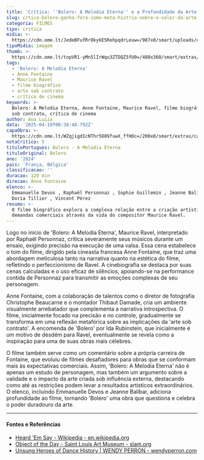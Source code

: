 ```yaml
---
title: 'Crítica: ''Bolero: A Melodia Eterna'' e a Profundidade da Arte Sob Encomenda'
slug: crtica-bolero-ganha-fora-como-meta-histria-sobre-o-valor-da-arte-de-contrato
categoria: FILMES
tipo: critica
midia: >-
  https://cdn.ome.lt/JedeBFufRrOkykE5RehpqdrLeuw=/987x0/smart/uploads/conteudo/fotos/bolero_topo.jpg
tipoMidia: imagem
thumb: >-
  https://cdn.ome.lt/topVR1-yMn5lIrWqu3ZTDQZ5fU0=/480x360/smart/extras/conteudos/bolero_topo.jpg
tags:
  - 'Bolero: A Melodia Eterna'
  - Anne Fontaine
  - Maurice Ravel
  - filme biográfico
  - arte sob contrato
  - crítica de cinema
keywords: >-
  Bolero: A Melodia Eterna, Anne Fontaine, Maurice Ravel, filme biográfico, arte
  sob contrato, crítica de cinema
author: Ana Luiza
data: '2025-04-19T00:38:48.792Z'
capaObra: >-
  https://cdn.ome.lt/WZqjigdIcNThr5O89fuwX_ffHOc=/200x0/smart/extras/capas/bolero_poster.jpg
notaCritico: 5
tituloPortugues: Bolero - A Melodia Eterna
tituloOriginal: Bolero
ano: '2024'
pais: 'França, Bélgica'
classificacao: ''
duracao: 120 min
direcao: Anne Fontaine
elenco: >-
  Emmanuelle Devos , Raphaël Personnaz , Sophie Guillemin , Jeanne Balibar ,
  Doria Tillier , Vincent Pérez
resumo: >-
  O filme biográfico explora a complexa relação entre a criação artística e as
  demandas comerciais através da vida do compositor Maurice Ravel.
---
```


Logo no início de 'Bolero: A Melodia Eterna', Maurice Ravel, interpretado por Raphaël Personnaz, critica severamente seus músicos durante um ensaio, exigindo precisão na execução de uma valsa. Essa cena estabelece o tom do filme, dirigido pela cineasta francesa Anne Fontaine, que traz uma abordagem meticulosa tanto na narrativa quanto na estética do filme, refletindo o perfeccionismo de Ravel. A cinebiografia se destaca por suas cenas calculadas e o uso eficaz de silêncios, apoiando-se na performance contida de Personnaz para transmitir as emoções complexas de seu personagem.

Anne Fontaine, com a colaboração de talentos como o diretor de fotografia Christophe Beaucarne e o montador Thibaut Damade, cria um ambiente visualmente arrebatador que complementa a narrativa introspectiva. O filme, inicialmente focado na precisão e no controle, gradualmente se transforma em uma reflexão metafórica sobre as implicações da 'arte sob contrato'. A encomenda de 'Bolero' por Ida Rubinstein, que inicialmente é um motivo de desdém para Ravel, eventualmente se revela como a inspiração para uma de suas obras mais célebres.

O filme também serve como um comentário sobre a própria carreira de Fontaine, que evoluiu de filmes desafiadores para obras que se conformam mais às expectativas comerciais. Assim, 'Bolero: A Melodia Eterna' não é apenas um estudo de personagem, mas também um argumento sobre a validade e o impacto da arte criada sob influência externa, destacando como até as restrições podem levar a resultados artísticos extraordinários. O elenco, incluindo Emmanuelle Devos e Jeanne Balibar, adiciona profundidade ao filme, tornando 'Bolero' uma obra que questiona e celebra o poder duradouro da arte.

---

#### Fontes e Referências

- [Heard 'Em Say - Wikipedia - en.wikipedia.org](https://en.wikipedia.org/wiki/Heard_%27Em_Say)
- [Object of the Day - Saint Louis Art Museum - slam.org](https://www.slam.org/explore-the-collection/object-of-the-day/)
- [Unsung Heroes of Dance History | WENDY PERRON - wendyperron.com](https://wendyperron.com/category/unsung-heroes-of-dance-history/)
